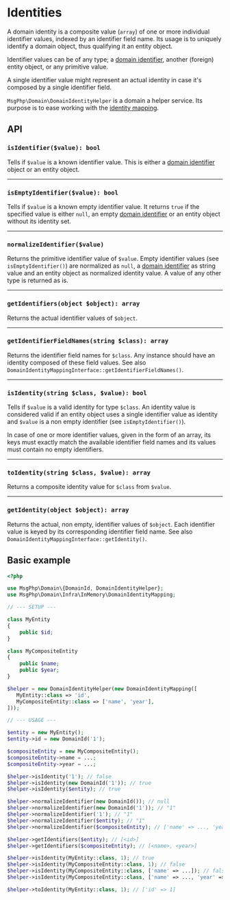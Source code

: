 # Identities

A domain identity is a composite value (`array`) of one or more individual identifier values, indexed by an identifier
field name. Its usage is to uniquely identify a domain object, thus qualifying it an entity object.

Identifier values can be of any type; a [domain identifier](identifiers.md), another (foreign) entity object, or any
primitive value.

A single identifier value might represent an actual identity in case it's composed by a single identifier field.

`MsgPhp\Domain\DomainIdentityHelper` is a domain a helper service. Its purpose is to ease working with the
[identity mapping](identity-mapping.md).

## API

### `isIdentifier($value): bool`

Tells if `$value` is a known identifier value. This is either a [domain identifier](identifiers.md) object or an entity
object.

---

### `isEmptyIdentifier($value): bool`

Tells if `$value` is a known empty identifier value. It returns `true` if the specified value is either `null`, an empty
[domain identifier](identifiers.md) or an entity object without its identity set.

---

### `normalizeIdentifier($value)`

Returns the primitive identifier value of `$value`. Empty identifier values (see `isEmptyIdentifier()`) are normalized
as `null`, a [domain identifier](identifiers.md) as string value and an entity object as normalized identity value.
A value of any other type is returned as is.

---

### `getIdentifiers(object $object): array`

Returns the actual identifier values of `$object`.

---

### `getIdentifierFieldNames(string $class): array`

Returns the identifier field names for `$class`. Any instance should have an identity composed of these field values.
See also `DomainIdentityMappingInterface::getIdentifierFieldNames()`.

---

### `isIdentity(string $class, $value): bool`

Tells if `$value` is a valid identity for type `$class`. An identity value is considered valid if an entity object uses
a single identifier value as identity and `$value` is a non empty identifier (see `isEmptyIdentifier()`).

In case of one or more identifier values, given in the form of an array, its keys must exactly match the available
identifier field names and its values must contain no empty identifiers.

---

### `toIdentity(string $class, $value): array`

Returns a composite identity value for `$class` from `$value`.

---

### `getIdentity(object $object): array`

Returns the actual, non empty, identifier values of `$object`. Each identifier value is keyed by its corresponding
identifier field name. See also `DomainIdentityMappingInterface::getIdentity()`.

## Basic example

```php
<?php

use MsgPhp\Domain\{DomainId, DomainIdentityHelper};
use MsgPhp\Domain\Infra\InMemory\DomainIdentityMapping;

// --- SETUP ---

class MyEntity
{
    public $id;
}

class MyCompositeEntity
{
    public $name;
    public $year;
}

$helper = new DomainIdentityHelper(new DomainIdentityMapping([
   MyEntity::class => 'id',
   MyCompositeEntity::class => ['name', 'year'],
]));

// --- USAGE ---

$entity = new MyEntity();
$entity->id = new DomainId('1');

$compositeEntity = new MyCompositeEntity();
$compositeEntity->name = ...;
$compositeEntity->year = ...;

$helper->isIdentity('1'); // false
$helper->isIdentity(new DomainId('1')); // true
$helper->isIdentity($entity); // true

$helper->normalizeIdentifier(new DomainId()); // null
$helper->normalizeIdentifier(new DomainId('1')); // "1"
$helper->normalizeIdentifier('1'); // "1"
$helper->normalizeIdentifier($entity); // "1"
$helper->normalizeIdentifier($compositeEntity); // ['name' => ..., 'year' => ....]

$helper->getIdentifiers($entity); // [<id>]
$helper->getIdentifiers($compositeEntity); // [<name>, <year>]

$helper->isIdentity(MyEntity::class, 1); // true
$helper->isIdentity(MyCompositeEntity::class, 1); // false
$helper->isIdentity(MyCompositeEntity::class, ['name' => ...]); // false
$helper->isIdentity(MyCompositeEntity::class, ['name' => ..., 'year' => ...]); // true

$helper->toIdentity(MyEntity::class, 1); // ['id' => 1]
```
